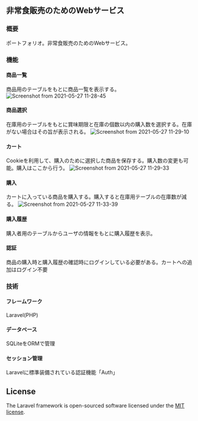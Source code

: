 ## 非常食販売のためのWebサービス
### 概要
ポートフォリオ。非常食販売のためのWebサービス。

### 機能
#### 商品一覧
商品用のテーブルをもとに商品一覧を表示する。
![Screenshot from 2021-05-27 11-28-45](https://user-images.githubusercontent.com/62014389/119757623-29501d00-bee0-11eb-9531-84ad659fa073.png)

#### 商品選択
在庫用のテーブルをもとに賞味期限と在庫の個数以内の購入数を選択する。在庫がない場合はその旨が表示される。
![Screenshot from 2021-05-27 11-29-10](https://user-images.githubusercontent.com/62014389/119757719-53094400-bee0-11eb-9270-a4abba278d1a.png)


#### カート
Cookieを利用して、購入のために選択した商品を保存する。購入数の変更も可能。購入はここから行う。
![Screenshot from 2021-05-27 11-29-33](https://user-images.githubusercontent.com/62014389/119757742-60bec980-bee0-11eb-887c-1533b4094248.png)
　
#### 購入
カートに入っている商品を購入する。購入すると在庫用テーブルの在庫数が減る。
![Screenshot from 2021-05-27 11-33-39](https://user-images.githubusercontent.com/62014389/119757777-6caa8b80-bee0-11eb-959d-c4fe96ff7d51.png)

#### 購入履歴
購入者用のテーブルからユーザの情報をもとに購入履歴を表示。
　
#### 認証
商品の購入時と購入履歴の確認時にログインしている必要がある。カートへの追加はログイン不要

### 技術
#### フレームワーク
Laravel(PHP)

#### データベース
SQLiteをORMで管理

#### セッション管理
Laravelに標準装備されている認証機能「Auth」

## License

The Laravel framework is open-sourced software licensed under the [MIT license](https://opensource.org/licenses/MIT).
